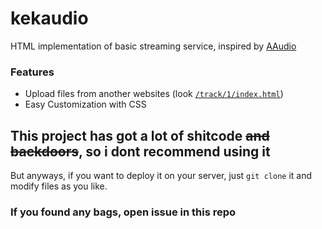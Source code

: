 # kekaudio
HTML implementation of basic streaming service, inspired by [AAudio](https://koke228.ru/anusaudio)
### Features
- Upload files from another websites (look [`/track/1/index.html`](https://github.com/kektris/kekaudio/blob/main/track/1/index.html))
- Easy Customization with CSS
## This project has got a lot of shitcode ~~and backdoors~~, so i dont recommend using it
But anyways, if you want to deploy it on your server, just `git clone` it and modify files as you like.
### If you found any bags, open issue in this repo
